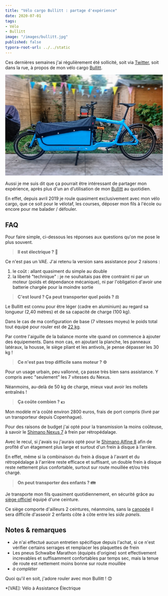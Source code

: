 ```yaml
---
title: "Vélo cargo Bullitt : partage d'expérience"
date: 2020-07-01
tags:
- Vélo
- Bullitt
image: "/images/bullitt.jpg"
published: false
typora-root-url: ../../static
---
```


Ces dernières semaines j'ai régulièrement été sollicité, soit via [Twitter](https://twitter.com/Narno), soit dans la rue, à propos de mon vélo cargo [Bullitt](/tags/bullitt).

![Vélo cargo Bullitt Bluebird vu de profil](/images/bullitt.jpg?resize=800&responsive "Vélo cargo Bullitt Bluebird vu de profil")

Aussi je me suis dit que ça pourrait être intéressant de partager mon expérience, après plus d'un an d’utilisation de mon [Bullitt](/tags/bullitt) au quotidien.

En effet, depuis avril 2019 je roule quasiment exclusivement avec mon vélo cargo, que ce soit pour le vélotaf, les courses, déposer mon fils à l'école ou encore pour me balader / défouler.
<!-- break -->

## FAQ

Pour faire simple, ci-dessous les réponses aux questions qu'on me pose le plus souvent.

> **Il est électrique ? 🔌**

Ce n'est pas un VAE. J'ai retenu la version sans assistance pour 2 raisons :

1. le coût : allant quasiment du simple au double
2. la liberté "technique" : je ne souhaitais pas être contraint ni par un moteur (poids et dépendance mécanique), ni par l'obligation d'avoir une batterie chargée pour la moindre sortie

> **C'est lourd ? Ça peut transporter quel poids ? ⚖️**

Le Bullitt est connu pour être léger (cadre en aluminium) au regard sa longueur (2,40 mètres) et de sa capacité de charge (100 kg).

Dans le cas de ma configuration de base (7 vitesses moyeu) le poids total tout équipé pour rouler est de [22 kg](http://www.larryvsharry.com/technical-info/#content).

Par contre l'aiguille de la balance monte vite quand on commence à ajouter des équipements. Dans mon cas, en ajoutant la planche, les panneaux latéraux, la housse, le siège pliant et les antivols, je pense dépasser les 30 kg !

> **Ce n'est pas trop difficile sans moteur ? ⚙️**

Pour un usage urbain, peu vallonné, ça passe très bien sans assistance. Y compris avec "seulement" les 7 vitesses du Nexus.

Néanmoins, au-delà de 50 kg de charge, mieux vaut avoir les mollets entraînés !

> **Ça coûte combien ? 💵**

Mon modèle m'a coûté environ 2800 euros, frais de port compris (livré par un transporteur depuis Copenhague).

Pour des raisons de budget j'ai opté pour la transmission la moins coûteuse, à savoir le [Shimano Nexus 7](https://en.m.wikipedia.org/wiki/Shimano_Nexus) à frein par rétropédalage.

Avec le recul, si j'avais su j'aurais opté pour le [Shimano Alfine 8](https://en.m.wikipedia.org/wiki/Shimano_Alfine) afin de profité d'un étagement plus large et surtout d'un frein à disque à l’arrière.

En effet, même si la combinaison du frein à disque à l'avant et du rétropédalage à l'arrière reste efficace et suffisant, un double frein à disque reste nettement plus confortable, surtout sur route mouillée et/ou très chargé.

> **On peut transporter des enfants ? 👪**

Je transporte mon fils quasiment quotidiennement, en sécurité grâce au [siège officiel](http://shop.larryvsharry.com/shop/accessories/childseat.html) équipé d'une ceinture.

Ce siège comporte d'ailleurs 2 ceintures, néanmoins, sans la [canopée](http://shop.larryvsharry.com/shop/accessories/canopy.html) il sera difficile d'asseoir 2 enfants côte à côte entre les _side panels_.

## Notes & remarques

- Je n'ai effectué aucun entretien spécifique depuis l'achat, si ce n'est vérifier certains serrages et remplacer les plaquettes de frein
- Les pneus Schwalbe Marathon (équipés d'origine) sont effectivement increvables et suffisamment confortables par temps sec, mais la tenue de route est nettement moins bonne sur route mouillée
- *à compléter*

Quoi qu'il en soit, j'adore rouler avec mon Bullitt ! 😊

*[VAE]: Vélo à Assistance Électrique
